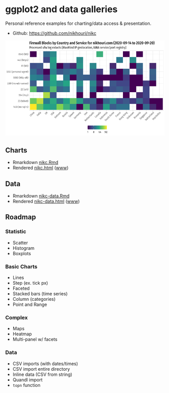 # ggplot2 and data galleries

Personal reference examples for charting/data access & presentation.

* Github: https://github.com/nikhouri/nikc

![](chart.png)

## Charts

* Rmarkdown [nikc.Rmd](nikc.Rmd)
* Rendered [nikc.html](nikc.html) ([www](https://nikhouri.com/nikc/nikc.html))

## Data

* Rmarkdown [nikc-data.Rmd](nikc-data.Rmd)
* Rendered [nikc-data.html](nikc-data.html) ([www](https://nikhouri.com/nikc/nikc-data.html))

## Roadmap
  
### Statistic
* Scatter
* Histogram 
* Boxplots

### Basic Charts
* Lines
* Step (ex. tick px)
* Faceted
* Stacked bars (time series)
* Column (categories)
* Point and Range

### Complex
* Maps
* Heatmap
* Multi-panel w/ facets

### Data
* CSV imports (with dates/times)
* CSV import entire directory
* Inline data (CSV from string)
* Quandl import
* `topn` function